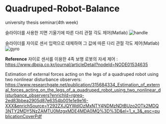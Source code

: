 # Quadruped-Robot-Balance
university thesis seminar(4th week)


슬라이더를 사용한 지면 기울기에 따른 다리 관절 각도 제어(Matlab)
![handle](media/수동.gif)

슬라이더를 자이로 센서 입력으로 대체하여 그 값에 따른 다리 관절 각도 제어(Matlab)
![gyro](media/자이로-적용.gif)

















**Reference**
자이로 센서를 이용한 4족 보행 로봇의 자세 제어 : https://www.dbpia.co.kr/journal/articleDetail?nodeId=NODE01534635

Estimation of external forces acting on the legs of a quadruped robot using two nonlinear disturbance observers: https://www.researchgate.net/publication/315684334_Estimation_of_external_forces_acting_on_the_legs_of_a_quadruped_robot_using_two_nonlinear_disturbance_observers?enrichId=rgreq-2ed83bbea2905d87e6354b001e1e9e16-XXX&enrichSource=Y292ZXJQYWdlOzMxNTY4NDMzNDtBUzo2OTk2MDQ3NTY2MDY5NzZAMTU0MzgxMDE4MDA0MQ%3D%3D&el=1_x_3&_esc=publicationCoverPdf
